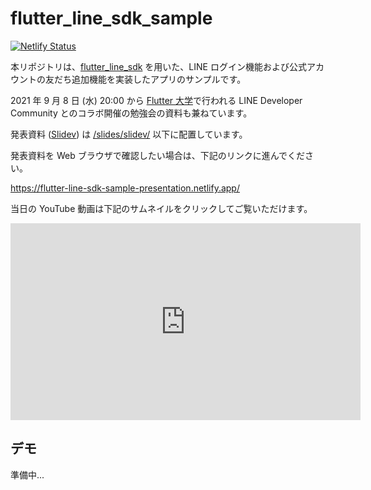 # flutter_line_sdk_sample

[![Netlify Status](https://api.netlify.com/api/v1/badges/38f26953-6bab-43a5-a036-bd2ba4a6942c/deploy-status)](https://app.netlify.com/sites/flutter-line-sdk-sample-presentation/deploys)

本リポジトリは、[flutter_line_sdk](https://pub.dev/packages/flutter_line_sdk) を用いた、LINE ログイン機能および公式アカウントの友だち追加機能を実装したアプリのサンプルです。

2021 年 9 月 8 日 (水) 20:00 から [Flutter 大学](https://kboyflutteruniv.com/)で行われる LINE Developer Community とのコラボ開催の勉強会の資料も兼ねています。

発表資料 ([Slidev](https://sli.dev/)) は [/slides/slidev/](https://github.com/KosukeSaigusa/flutter-line-sdk-sample/tree/main/slides/slidev) 以下に配置しています。

発表資料を Web ブラウザで確認したい場合は、下記のリンクに進んでください。

<https://flutter-line-sdk-sample-presentation.netlify.app/>

当日の YouTube 動画は下記のサムネイルをクリックしてご覧いただけます。

<iframe width="560" height="315" src="https://www.youtube.com/watch?v=TT_RoA4ygEU&t=1399s" title="FlutterアプリでLINEログインを実装しよう！【LINE Developer Communityとコラボ】" frameborder="0" allow="accelerometer; autoplay; clipboard-write; encrypted-media; gyroscope; picture-in-picture" allowfullscreen></iframe>

## デモ

準備中...
